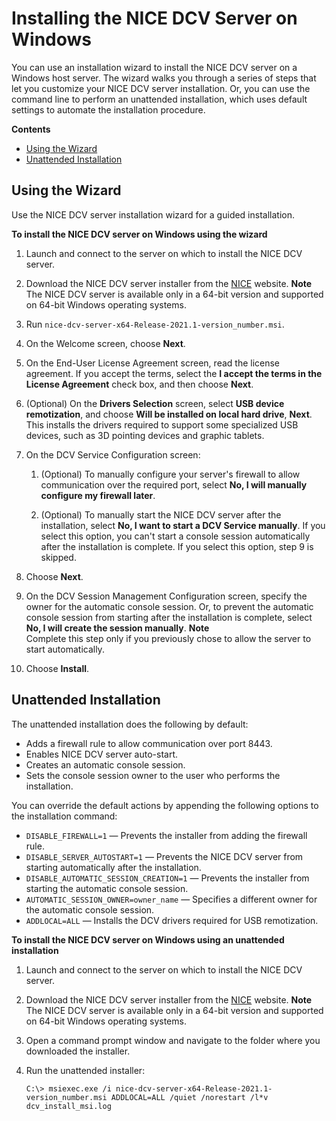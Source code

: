 # Installing the NICE DCV Server on Windows<a name="setting-up-installing-wininstall"></a>

You can use an installation wizard to install the NICE DCV server on a Windows host server\. The wizard walks you through a series of steps that let you customize your NICE DCV server installation\. Or, you can use the command line to perform an unattended installation, which uses default settings to automate the installation procedure\.

**Contents**
+ [Using the Wizard](#setting-up-installing-windows-wizard)
+ [Unattended Installation](#setting-up-installing-windows-unattended)

## Using the Wizard<a name="setting-up-installing-windows-wizard"></a>

Use the NICE DCV server installation wizard for a guided installation\.

**To install the NICE DCV server on Windows using the wizard**

1. Launch and connect to the server on which to install the NICE DCV server\.

1. Download the NICE DCV server installer from the [NICE](http://download.nice-dcv.com) website\.
**Note**  
The NICE DCV server is available only in a 64\-bit version and supported on 64\-bit Windows operating systems\.

1. Run `nice-dcv-server-x64-Release-2021.1-version_number.msi`\. 

1. On the Welcome screen, choose **Next**\.

1. On the End\-User License Agreement screen, read the license agreement\. If you accept the terms, select the **I accept the terms in the License Agreement** check box, and then choose **Next**\.

1. \(Optional\) On the **Drivers Selection** screen, select **USB device remotization**, and choose **Will be installed on local hard drive**, **Next**\. This installs the drivers required to support some specialized USB devices, such as 3D pointing devices and graphic tablets\.

1. On the DCV Service Configuration screen:

   1. \(Optional\) To manually configure your server's firewall to allow communication over the required port, select **No, I will manually configure my firewall later**\.

   1. \(Optional\) To manually start the NICE DCV server after the installation, select **No, I want to start a DCV Service manually**\. If you select this option, you can't start a console session automatically after the installation is complete\. If you select this option, step 9 is skipped\.

1. Choose **Next**\.

1. On the DCV Session Management Configuration screen, specify the owner for the automatic console session\. Or, to prevent the automatic console session from starting after the installation is complete, select **No, I will create the session manually**\.
**Note**  
Complete this step only if you previously chose to allow the server to start automatically\.

1. Choose **Install**\.

## Unattended Installation<a name="setting-up-installing-windows-unattended"></a>

The unattended installation does the following by default:
+ Adds a firewall rule to allow communication over port 8443\.
+ Enables NICE DCV server auto\-start\.
+ Creates an automatic console session\.
+ Sets the console session owner to the user who performs the installation\.

You can override the default actions by appending the following options to the installation command:
+ `DISABLE_FIREWALL=1` — Prevents the installer from adding the firewall rule\.
+ `DISABLE_SERVER_AUTOSTART=1` — Prevents the NICE DCV server from starting automatically after the installation\.
+ `DISABLE_AUTOMATIC_SESSION_CREATION=1` — Prevents the installer from starting the automatic console session\.
+ `AUTOMATIC_SESSION_OWNER=owner_name` — Specifies a different owner for the automatic console session\.
+ `ADDLOCAL=ALL` — Installs the DCV drivers required for USB remotization\.

**To install the NICE DCV server on Windows using an unattended installation**

1. Launch and connect to the server on which to install the NICE DCV server\.

1. Download the NICE DCV server installer from the [NICE](http://download.nice-dcv.com) website\.
**Note**  
The NICE DCV server is available only in a 64\-bit version and supported on 64\-bit Windows operating systems\.

1. Open a command prompt window and navigate to the folder where you downloaded the installer\.

1. Run the unattended installer:

   ```
   C:\> msiexec.exe /i nice-dcv-server-x64-Release-2021.1-version_number.msi ADDLOCAL=ALL /quiet /norestart /l*v dcv_install_msi.log
   ```